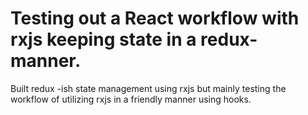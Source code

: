 # Testing out a React workflow with rxjs keeping state in a redux-manner.

Built redux -ish state management using rxjs but mainly testing the workflow of utilizing rxjs in a friendly manner using hooks.
